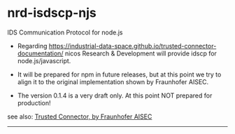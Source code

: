 # nrd-isdscp-njs

IDS Communication Protocol for node.js

- Regarding <https://industrial-data-space.github.io/trusted-connector-documentation/>
 nicos Research & Development will provide idscp for node.js/javascript.
 
- It will be prepared for npm in future releases, but at this point we try to align it
 to the original implementation shown by Fraunhofer AISEC.

- The version 0.1.4 is a very draft only.
 At this point NOT prepared for production!

see also: [Trusted Connector, by Fraunhofer AISEC](https://industrial-data-space.github.io/trusted-connector-documentation/)

---
